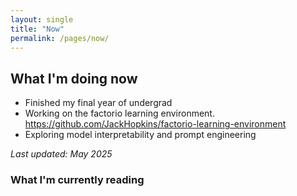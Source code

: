```yaml
---
layout: single
title: "Now"
permalink: /pages/now/
---
```


## What I'm doing now

- Finished my final year of undergrad
- Working on the factorio learning environment. https://github.com/JackHopkins/factorio-learning-environment
- Exploring model interpretability and prompt engineering

_Last updated: May 2025_

### What I'm currently reading

<div id="gr_custom_widget_168" style="border-radius:5px;">
  <script src="https://www.goodreads.com/review/custom_widget/108079212-kian.Currently%20Reading.html?cover_position=left&cover_size=medium&num_books=1&order=d&shelf=currently-reading&show_author=1&show_cover=1&show_rating=0&show_review=0&show_title=1&show_progress=1&widget_id=168" type="text/javascript" charset="utf-8"></script>
</div> 